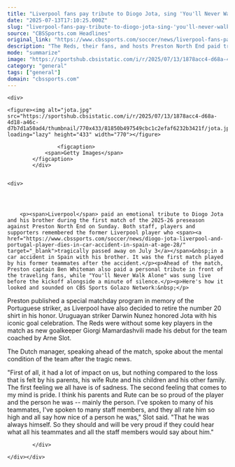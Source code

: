 ```yaml
---
title: "Liverpool fans pay tribute to Diogo Jota, sing 'You'll Never Walk Alone' before first preseason game"
date: "2025-07-13T17:10:25.000Z"
slug: "liverpool-fans-pay-tribute-to-diogo-jota-sing-'you'll-never-walk-alone'-before-first-preseason-game"
source: "CBSSports.com Headlines"
original_link: "https://www.cbssports.com/soccer/news/liverpool-fans-pay-tribute-to-diogo-jota-sing-youll-never-walk-alone-before-first-preseason-friendly/"
description: "The Reds, their fans, and hosts Preston North End paid tribute to the Portuguese player, who died in a car accident with his brother on July 3 in Spain"
mode: "summarize"
image: "https://sportshub.cbsistatic.com/i/r/2025/07/13/1878acc4-d68a-4d18-a46c-d7b7d1a50ad4/thumbnail/1200x675/b0fedf95ac17fbc3e4ac9064af23dcaa/jota.jpg"
category: "general"
tags: ["general"]
domain: "cbssports.com"
---
```

<div id="readability-page-1" class="page"><div id="Article-body">
        
    
        
                
    <div>
                            
    <figure><img alt="jota.jpg" src="https://sportshub.cbsistatic.com/i/r/2025/07/13/1878acc4-d68a-4d18-a46c-d7b7d1a50ad4/thumbnail/770x433/81850b497549cbc1c2efaf6232b3421f/jota.jpg" loading="lazy" height="433" width="770"></figure>
        
                    <figcaption>
                <span>Getty Images</span>
            </figcaption>
            </div>

    
    <div>
        
        
                            
                
        <p><span>Liverpool</span> paid an emotional tribute to Diogo Jota and his brother during the first match of the 2025-26 preseason against Preston North End on Sunday. Both staff, players and supporters remembered the former Liverpool player who <span><a href="https://www.cbssports.com/soccer/news/diogo-jota-liverpool-and-portugal-player-dies-in-car-accident-in-spain-at-age-28/" target="_blank">tragically passed away on July 3</a></span>&nbsp;in a car accident in Spain with his brother. It was the first match played by his former teammates after the accident.</p><p>Ahead of the match, Preston captain Ben Whiteman also paid a personal tribute in front of the traveling fans, while "You'll Never Walk Alone" was sung live before the kickoff alongside a minute of silence.</p><p>Here's how it looked and sounded on CBS Sports Golazo Network:&nbsp;</p>
<p>Preston published a special matchday program in memory of the Portuguese striker, as Liverpool have also decided to retire the number 20 shirt in his honor. Uruguayan striker Darwin Nunez honored <span>Jota</span> with his iconic goal celebration. The Reds were without some key players in the match as new goalkeeper Giorgi Mamardashvili made his debut for the team coached by Arne Slot.&nbsp;</p>
<p>The Dutch manager, speaking ahead of the match, spoke about the mental condition of the team after the tragic news.&nbsp;</p>
        

<p>"First of all, it had a lot of impact on us, but nothing compared to the loss that is felt by his parents, his wife Rute and his children and his other family. The first feeling we all have is of sadness. The second feeling that comes to my mind is pride. I think his parents and Rute can be so proud of the player and the person he was -- mainly the person. I've spoken to many of his teammates, I've spoken to many staff members, and they all rate him so high and all say how nice of a person he was," Slot said. "That he was always himself. So they should and will be very proud if they could hear what all his teammates and all the staff members would say about him."</p>


        
            </div>

    </div></div>
